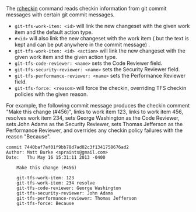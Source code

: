 The [rcheckin](commands/rcheckin.md) command reads checkin information from git commit messages
with certain git commit messages.

* `git-tfs-work-item: <id>` will link the new changeset with the given work item and the default action type.
* `#<id>` will also link the new changeset with the work item ( but the text is kept and can be put anywhere in the commit message) .
* `git-tfs-work-item: <id> <action>` will link the new changeset with the given work item and the given action type.
* `git-tfs-code-reviewer: <name>` sets the Code Reviewer field.
* `git-tfs-security-reviewer: <name>` sets the Security Reviewer field.
* `git-tfs-performance-reviewer: <name>` sets the Performance Reviewer field.
* `git-tfs-force: <reason>` will force the checkin, overriding TFS checkin policies with the given reason.


For example, the following commit message
produces the checkin comment "Make this change (#456)",
links to work item 123,
links to work item 456,
resolves work item 234,
sets George Washington as the Code Reviewer,
sets John Adams as the Security Reviewer,
sets Thomas Jefferson as the Performance Reviewer,
and overrides any checkin policy failures with the reason "Because".

```
commit 7440baf7ef01f9bb78d7ad02c3f1341758676ad2
Author: Matt Burke <spraints@gmail.com>
Date:   Thu May 16 15:31:11 2013 -0400

    Make this change (#456)

    git-tfs-work-item: 123
    git-tfs-work-item: 234 resolve
    git-tfs-code-reviewer: George Washington
    git-tfs-security-reviewer: John Adams
    git-tfs-performance-reviewer: Thomas Jefferson
    git-tfs-force: Because
```
